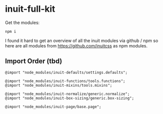 # inuit-full-kit

Get the modules:

    npm i

I found it hard to get an overview of all the inuit modules via github / npm 
so here are all modules from https://github.com/inuitcss as npm modules.

## Import Order (tbd)

    @import "node_modules/inuit-defaults/settings.defaults";

    @import "node_modules/inuit-functions/tools.functions";
    @import "node_modules/inuit-mixins/tools.mixins";

    @import "node_modules/inuit-normalize/generic.normalize";
    @import "node_modules/inuit-box-sizing/generic.box-sizing";

    @import "node_modules/inuit-page/base.page";
